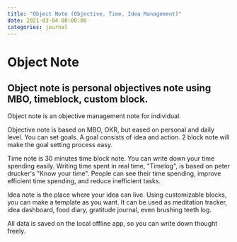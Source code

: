 ```yaml
---
title: "Object Note (Objective, Time, Idea Management)"
date: 2021-03-04 00:00:00
categories: journal
---
```


# Object Note

## Object note is personal objectives note using MBO, timeblock, custom block.

Object note is an objective management note for individual.

Objective note is based on MBO, OKR, but eased on personal and daily level.
You can set goals. A goal consists of idea and action. 2 block note will make the goal setting process easy.

Time note is 30 minutes time block note. You can write down your time spending easily.
Writing time spent in real time, "Timelog", is based on peter drucker's "Know your time".
People can see their time spending, improve efficient time spending, and reduce inefficient tasks.

Idea note is the place where your idea can live. Using customizable blocks, you can make a template as you want.
It can be used as meditation tracker, idea dashboard, food diary, gratitude journal, even brushing teeth log.

All data is saved on the local offline app, so you can write down thought freely.
